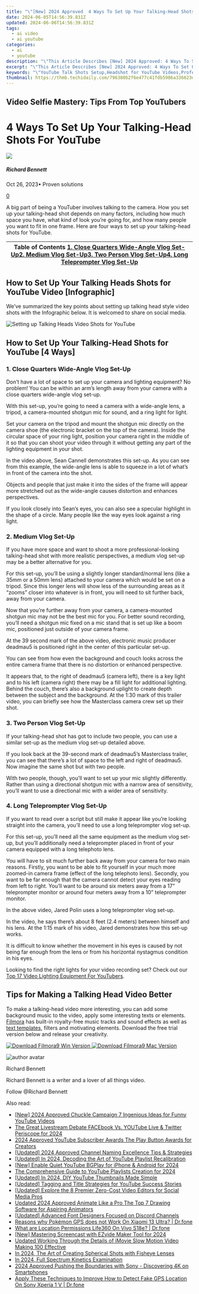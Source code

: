```yaml
---
title: "\"[New] 2024 Approved  4 Ways To Set Up Your Talking-Head Shots For YouTube\""
date: 2024-06-05T14:56:39.831Z
updated: 2024-06-06T14:56:39.831Z
tags:
  - ai video
  - ai youtube
categories:
  - ai
  - youtube
description: "\"This Article Describes [New] 2024 Approved: 4 Ways To Set Up Your Talking-Head Shots For YouTube\""
excerpt: "\"This Article Describes [New] 2024 Approved: 4 Ways To Set Up Your Talking-Head Shots For YouTube\""
keywords: "\"YouTube Talk Shots Setup,Headshot for YouTube Videos,Professional Talking Head,Effective Video Talking Shots,YouTube Speaking Position,Talking-Head Angle Tips,Clear Video Presentation\""
thumbnail: https://thmb.techidaily.com/796380b2f6e477c41fdb5986a336623e799bf688b4a29cd4a3d817de3e2d744c.jpg
---
```


## Video Selfie Mastery: Tips From Top YouTubers

# 4 Ways To Set Up Your Talking-Head Shots For YouTube

![](https://images.wondershare.com/filmora/article-images/richard-bennett.jpg)

##### Richard Bennett

 Oct 26, 2023• Proven solutions

[0](#commentsBoxSeoTemplate)

A big part of being a YouTuber involves talking to the camera. How you set up your talking-head shot depends on many factors, including how much space you have, what kind of look you’re going for, and how many people you want to fit in one frame. Here are four ways to set up your talking-head shots for YouTube.

| Table of Contents [1\. Close Quarters Wide-Angle Vlog Set-Up](#Close-Quarters-Wide-Angle-Vlog-Set-Up)[2\. Medium Vlog Set-Up](#Medium-Vlog-Set-Up)[3\. Two Person Vlog Set-Up](#Two-Person-Vlog-Set-Up)[4\. Long Teleprompter Vlog Set-Up](#Long-Teleprompter-Vlog-Set-Up) |
| -------------------------------------------------------------------------------------------------------------------------------------------------------------------------------------------------------------------------------------------------------------------------- |

## How to Set Up Your Talking Heads Shots for YouTube Video \[Infographic\]

We’ve summarized the key points about setting up talking head style video shots with the Infographic below. It is welcomed to share on social media.

![ Setting up Talking Heads Video Shots for YouTube](https://images.wondershare.com/filmora/article-images/talking-heads-youtube-video-shots-set-up.jpg)

## How to Set Up Your Talking-Head Shots for YouTube \[4 Ways\]

### 1.  Close Quarters Wide-Angle Vlog Set-Up

Don’t have a lot of space to set up your camera and lighting equipment? No problem! You can be within an arm’s length away from your camera with a close quarters wide-angle vlog set-up.

With this set-up, you’re going to need a camera with a wide-angle lens, a tripod, a camera-mounted shotgun mic for sound, and a ring light for light.

Set your camera on the tripod and mount the shotgun mic directly on the camera shoe (the electronic bracket on the top of the camera). Inside the circular space of your ring light, position your camera right in the middle of it so that you can shoot your video through it without getting any part of the lighting equipment in your shot.

In the video above, Sean Cannell demonstrates this set-up. As you can see from this example, the wide-angle lens is able to squeeze in a lot of what’s in front of the camera into the shot.

Objects and people that just make it into the sides of the frame will appear more stretched out as the wide-angle causes distortion and enhances perspectives.

If you look closely into Sean’s eyes, you can also see a specular highlight in the shape of a circle. Many people like the way eyes look against a ring light.

### 2.  Medium Vlog Set-Up

If you have more space and want to shoot a more professional-looking talking-head shot with more realistic perspectives, a medium vlog set-up may be a better alternative for you.

For this set-up, you’ll be using a slightly longer standard/normal lens (like a 35mm or a 50mm lens) attached to your camera which would be set on a tripod. Since this longer lens will show less of the surrounding areas as it “zooms” closer into whatever is in front, you will need to sit further back, away from your camera.

Now that you’re further away from your camera, a camera-mounted shotgun mic may not be the best mic for you. For better sound recording, you’ll need a shotgun mic fixed on a mic stand that is set up like a boom mic, positioned just outside of your camera frame.

At the 39 second mark of the above video, electronic music producer deadmau5 is positioned right in the center of this particular set-up.

You can see from how even the background and couch looks across the entire camera frame that there is no distortion or enhanced perspective.

It appears that, to the right of deadmau5 (camera left), there is a key light and to his left (camera right) there may be a fill light for additional lighting. Behind the couch, there’s also a background uplight to create depth between the subject and the background. At the 1:30 mark of this trailer video, you can briefly see how the Masterclass camera crew set up their shot.

### 3.  Two Person Vlog Set-Up

If your talking-head shot has got to include two people, you can use a similar set-up as the medium vlog set-up detailed above.

If you look back at the 39-second mark of deadmau5’s Masterclass trailer, you can see that there’s a lot of space to the left and right of deadmau5\. Now imagine the same shot but with two people.

With two people, though, you’ll want to set up your mic slightly differently. Rather than using a directional shotgun mic with a narrow area of sensitivity, you’ll want to use a directional mic with a wider area of sensitivity.

### 4.  Long Teleprompter Vlog Set-Up

If you want to read over a script but still make it appear like you’re looking straight into the camera, you’ll need to use a long teleprompter vlog set-up.

For this set-up, you’ll need all the same equipment as the medium vlog set-up, but you’ll additionally need a teleprompter placed in front of your camera equipped with a long telephoto lens.

You will have to sit much further back away from your camera for two main reasons. Firstly, you want to be able to fit yourself in your much more zoomed-in camera frame (effect of the long telephoto lens). Secondly, you want to be far enough that the camera cannot detect your eyes reading from left to right. You’ll want to be around six meters away from a 17” teleprompter monitor or around four meters away from a 10” teleprompter monitor.

In the above video, Jared Polin uses a long teleprompter vlog set-up.

In the video, he says there’s about 8 feet (2.4 meters) between himself and his lens. At the 1:15 mark of his video, Jared demonstrates how this set-up works.

It is difficult to know whether the movement in his eyes is caused by not being far enough from the lens or from his horizontal nystagmus condition in his eyes.

Looking to find the right lights for your video recording set? Check out our [Top 17 Video Lighting Equipment For YouTubers](https://www.filmora.io/community-blog/top-17-video-lighting-equipment-for-youtubers-440.html).

## Tips for Making a Talking Head Video Better

To make a talking-head video more interesting, you can add some background music to the video, apply some interesting texts or elements. [Filmora](https://tools.techidaily.com/wondershare/filmora/download/) has built-in royalty-free music tracks and sound effects as well as [text templates](https://tools.techidaily.com/wondershare/filmora/download/), filters and motivating elements. Download the free trial version below and release your creativity.

[![Download Filmora9 Win Version](https://images.wondershare.com/filmora/guide/download-btn-win.jpg) ](https://tools.techidaily.com/wondershare/filmora/download/) [![Download Filmora9 Mac Version](https://images.wondershare.com/filmora/guide/download-btn-mac.jpg) ](https://tools.techidaily.com/wondershare/filmora/download/)

![author avatar](https://images.wondershare.com/filmora/article-images/richard-bennett.jpg)

Richard Bennett

Richard Bennett is a writer and a lover of all things video.

Follow @Richard Bennett

<span class="atpl-alsoreadstyle">Also read:</span>
<div><ul>
<li><a href="https://facebook-video-share.techidaily.com/new-2024-approved-chuckle-campaign-7-ingenious-ideas-for-funny-youtube-videos/"><u>[New] 2024 Approved  Chuckle Campaign  7 Ingenious Ideas for Funny YouTube Videos</u></a></li>
<li><a href="https://facebook-video-share.techidaily.com/the-great-livestream-debate-facebook-vs-youtube-live-and-twitter-periscope-for-2024/"><u>The Great Livestream Debate  FACEbook Vs. YOUTube Live & Twitter Periscope for 2024</u></a></li>
<li><a href="https://facebook-video-share.techidaily.com/2024-approved-youtube-subscriber-awards-the-play-button-awards-for-creators/"><u>2024 Approved  YouTube Subscriber Awards The Play Button Awards for Creators</u></a></li>
<li><a href="https://facebook-video-share.techidaily.com/updated-2024-approved-channel-naming-excellence-tips-and-strategies/"><u>[Updated] 2024 Approved  Channel Naming Excellence  Tips & Strategies</u></a></li>
<li><a href="https://facebook-video-share.techidaily.com/updated-in-2024-decoding-the-art-of-youtube-playlist-recalibration/"><u>[Updated] In 2024, Decoding the Art of YouTube Playlist Recalibration</u></a></li>
<li><a href="https://facebook-video-share.techidaily.com/new-enable-quiet-youtube-bgplay-for-iphone-and-android-for-2024/"><u>[New] Enable Quiet YouTube BGPlay for iPhone & Android for 2024</u></a></li>
<li><a href="https://facebook-video-share.techidaily.com/the-comprehensive-guide-to-youtube-playlists-creation-for-2024/"><u>The Comprehensive Guide to YouTube Playlists Creation for 2024</u></a></li>
<li><a href="https://facebook-video-share.techidaily.com/updated-in-2024-diy-youtube-thumbnails-made-simple/"><u>[Updated] In 2024, DIY YouTube Thumbnails Made Simple</u></a></li>
<li><a href="https://facebook-video-share.techidaily.com/updated-tagging-and-title-strategies-for-youtube-success-stories/"><u>[Updated] Tagging and Title Strategies for YouTube Success Stories</u></a></li>
<li><a href="https://facebook-video-share.techidaily.com/updated-explore-the-8-premier-zero-cost-video-editors-for-social-media-pros/"><u>[Updated] Explore the 8 Premier Zero-Cost Video Editors for Social Media Pros</u></a></li>
<li><a href="https://video-ai-editor.techidaily.com/updated-2024-approved-animate-like-a-pro-the-top-7-drawing-software-for-aspiring-animators/"><u>Updated 2024 Approved Animate Like a Pro The Top 7 Drawing Software for Aspiring Animators</u></a></li>
<li><a href="https://discord-videos.techidaily.com/updated-advanced-font-designers-focused-on-discord-channels/"><u>[Updated] Advanced Font Designers Focused on Discord Channels</u></a></li>
<li><a href="https://change-location.techidaily.com/reasons-why-pokemon-gps-does-not-work-on-xiaomi-13-ultra-drfone-by-drfone-virtual-android/"><u>Reasons why Pokémon GPS does not Work On Xiaomi 13 Ultra? | Dr.fone</u></a></li>
<li><a href="https://fake-location.techidaily.com/what-are-location-permissions-life360-on-vivo-s18e-drfone-by-drfone-virtual-android/"><u>What are Location Permissions Life360 On Vivo S18e? | Dr.fone</u></a></li>
<li><a href="https://remote-screen-capture.techidaily.com/new-mastering-screencast-with-ezvide-maker-tool-for-2024/"><u>[New] Mastering Screencast with EZvide Maker Tool for 2024</u></a></li>
<li><a href="https://ai-editing-video.techidaily.com/updated-working-through-the-details-of-imovie-slow-motion-video-making-100-effective/"><u>Updated Working Through the Details of iMovie Slow Motion Video Making 100 Effective</u></a></li>
<li><a href="https://some-guidance.techidaily.com/in-2024-the-art-of-creating-spherical-shots-with-fisheye-lenses/"><u>In 2024, The Art of Creating Spherical Shots with Fisheye Lenses</u></a></li>
<li><a href="https://some-knowledge.techidaily.com/in-2024-full-spectrum-kinetics-examination/"><u>In 2024, Full Spectrum Kinetics Examination</u></a></li>
<li><a href="https://extra-support.techidaily.com/2024-approved-pushing-the-boundaries-with-sony-discovering-4k-on-smartphones/"><u>2024 Approved  Pushing the Boundaries with Sony - Discovering 4K on Smartphones</u></a></li>
<li><a href="https://fake-location.techidaily.com/apply-these-techniques-to-improve-how-to-detect-fake-gps-location-on-sony-xperia-1-v-drfone-by-drfone-virtual-android/"><u>Apply These Techniques to Improve How to Detect Fake GPS Location On Sony Xperia 1 V | Dr.fone</u></a></li>
</ul></div>

<ins class="adsbygoogle"
      style="display:block"
      data-ad-client="ca-pub-7571918770474297"
      data-ad-slot="8358498916"
      data-ad-format="auto"
      data-full-width-responsive="true"></ins>